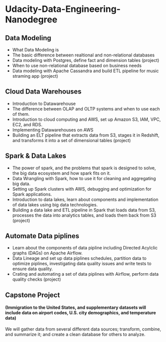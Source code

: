 # Udacity-Data-Engineering-Nanodegree


## Data Modeling

- What Data Modeling is
- The basic difference between realtional and non-relational databases
- Data modeling with Postgres, define fact and dimension tables (project)
- When to use non-relational database based on business needs
- Data modeling with Apache Cassandra and build ETL pipeline for music straming app (project)


## Cloud Data Warehouses

- Introduction to Datawarehouse 
- The difference between OLAP and OLTP systems and when to use each of them.
- Introduction to cloud computing and AWS, set up Amazon S3, IAM, VPC, EC2, and RDS.
- Implementing Datawarehouses on AWS
- Building an ELT pipeline that extracts data from S3, stages it in Redshift, and transforms it into a set of dimensional tables (project)



## Spark & Data Lakes

- The power of spark, and the problems that spark is designed to solve, the big data ecosystem and how spark fits on it.
- Data Wrangling with Spark, how to use it for cleaning and aggregating big data.
- Setting up Spark clusters with AWS, debugging and optimization for Spark applications. 
- Introduction to data lakes, learn about components and implementation of data lakes using big data technologies.
- Building a data lake and ETL pipeline in Spark that loads data from S3, processes the data into analytics tables, and loads them back from S3 (project)


## Automate Data piplines

- Learn about the components of data pipline including Directed Acylclic graphs (DAGs) on Apache Airflow.
- Data Lineage and set up data piplines schedules, partition data to optimize piplines, investigating data quality issues and write tests to ensure data quality.
- Crating and automating a set of data piplines with Airflow, perform data quality checks (project)


## Capstone Project 
#### (Immigration to the United States, and supplementary datasets will include data on airport codes, U.S. city demographics, and temperature data)

We will gather data from several different data sources; transform, combine, and summarize it; and create a clean database for others to analyze.













